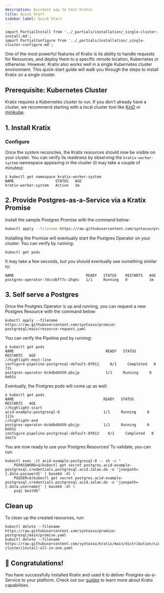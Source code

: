 ```yaml
---
description: Quickest way to test Kratix
title: Quick Start
sidebar_label: Quick Start
---
```


```mdx-code-block
import PartialInstall from '../_partials/installation/_single-cluster-install.md';
import PartialConfigure from '../_partials/installation/_single-cluster-configure.md';
```

One of the most powerful features of Kratix is its ability to handle requests for
Resources, and deploy them to a specific remote location, Kubernetes or otherwise. However, Kratix also works well
in a single Kubernetes cluster environment. This quick-start guide will walk you through the steps to
install Kratix on a single cluster.

## Prerequisite: Kubernetes Cluster

Kratix requires a Kubernetes cluster to run. If you don't already have a cluster, we
recommend starting with a local cluster tool like
[KinD](https://kind.sigs.k8s.io/docs/user/quick-start/) or
[minikube](https://minikube.sigs.k8s.io/docs/start/).

## 1. Install Kratix

<PartialInstall />

### Configure

<PartialConfigure />

Once the system reconciles, the Kratix resources should now be visible on your
cluster. You can verify its readiness by observing the `kratix-worker-system` namespace
appearing in the cluster (it may take a couple of minutes):

```shell-session
$ kubectl get namespace kratix-worker-system
NAME                   STATUS   AGE
kratix-worker-system   Active   1m
```

## 2. Provide Postgres-as-a-Service via a Kratix Promise

Install the sample Postgres Promise with the command below:

```bash
kubectl apply --filename https://raw.githubusercontent.com/syntasso/promise-postgresql/main/promise.yaml
```

Installing the Promise will eventually start the Postgres Operator on your cluster. You
can verify by running:

```console
kubectl get pods
```

It may take a few seconds, but you should eventually see something similar to:
```console
NAME                                 READY   STATUS    RESTARTS   AGE
postgres-operator-7dccdbff7c-2hqhc   1/1     Running   0          1m
```

## 3. Self serve a Postgres

Once the Postgres Operator is up and running, you can request a new Postgres Resource with
the command below:

```console
kubectl apply --filename https://raw.githubusercontent.com/syntasso/promise-postgresql/main/resource-request.yaml
```

You can verify the Pipeline pod by running:

<!-- TODO: Verify pipeline pod name -->

```shell-session
$ kubectl get pods
NAME                                          READY   STATUS      RESTARTS   AGE
//highlight-next-line
configure-pipeline-postgresql-default-8f012     0/1     Completed   0          72s
postgres-operator-6c6dbd4459-pbcjp            1/1     Running     0          6m55s
```

Eventually, the Postgres pods will come up as well:

```shell-session
$ kubectl get pods
NAME                                         READY   STATUS      RESTARTS   AGE
//highlight-start
acid-example-postgresql-0                    1/1     Running     0          113s
//highlight-end
postgres-operator-6c6dbd4459-pbcjp           1/1     Running     0          6m55s
configure-pipeline-postgresql-default-8f012    0/1     Completed   0          2m17s
```


You are now ready to use your Postgres Resources! To validate, you can run:

```
kubectl exec -it acid-example-postgresql-0 -- sh -c "
    PGPASSWORD=$(kubectl get secret postgres.acid-example-postgresql.credentials.postgresql.acid.zalan.do -o 'jsonpath={.data.password}' | base64 -d) \
    PGUSER=$(kubectl get secret postgres.acid-example-postgresql.credentials.postgresql.acid.zalan.do -o 'jsonpath={.data.username}' | base64 -d) \
    psql bestdb"
```

## Clean up

To clean up the created resources, run:

```console
kubectl delete --filename https://raw.githubusercontent.com/syntasso/promise-postgresql/main/promise.yaml
kubectl delete --filename https://raw.githubusercontent.com/syntasso/kratix/main/distribution/single-cluster/install-all-in-one.yaml
```

## 🎉 Congratulations!

You have successfully installed Kratix and used it to deliver Postgres-as-a-Service to
your platform. Check out our [guides](/docs/category/guides) to learn more about Kratix
capabilities.
